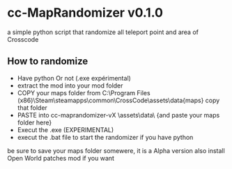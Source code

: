 # cc-MapRandomizer v0.1.0

a simple python script that randomize all teleport point and area of Crosscode

## How to randomize

- Have python Or not (.exe expérimental)
- extract the mod into your mod folder 
- COPY your maps folder from C:\Program Files (x86)\Steam\steamapps\common\CrossCode\assets\data\{maps} copy that folder
- PASTE into cc-maprandomizer-vX  \assets\data\ {and paste your maps folder here}
- Execut the .exe (EXPERIMENTAL)
- execut the .bat file to start the randomizer if you have python 

be sure to save your maps folder somewere, it is a Alpha version
also install Open World patches mod if you want
